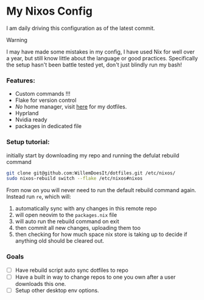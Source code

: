 # My Nixos Config
I am daily driving this configuration as of the latest commit.

> [!WARNING]
> I may have made some mistakes in my config, I have used Nix for well over a year, but still know little about the language or good practices. Specifically the setup hasn't been battle tested yet, don't just blindly run my bash!

### Features:
- Custom commands !!!
- Flake for version control
- *No* home manager, visit [here](https://github.com/WillemDoesIt/dotfiles) for my dotfiles.
- Hyprland
- Nvidia ready
- packages in dedicated file

### Setup tutorial:
initially start by downloading my repo and running the defulat rebuild command
```bash
git clone git@github.com:WillemDoesIt/dotfiles.git /etc/nixos/
sudo nixos-rebuild switch --flake /etc/nixos#nixos
```

From now on you will never need to run the default rebuild command again. Instead run `re`, which will:
1. automatically sync with any changes in this remote repo 
2. will open neovim to the `packages.nix` file 
3. will auto run the rebuild command on exit 
4. then commit all new changes, uploading them too
5. then checking for how much space nix store is taking up to decide if anything old should be cleared out.

### Goals
- [ ] Have rebuild script auto sync dotfiles to repo
- [ ] Have a built in way to change repos to one you own after a user downloads this one.
- [ ] Setup other desktop env options.
